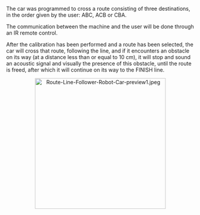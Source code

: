 The car was programmed to cross a route consisting of three destinations, in the order given by the user: ABC, ACB or CBA.

The communication between the machine and the user will be done through an IR remote control.

After the calibration has been performed and a route has been selected, the car will cross that route, following the line, and if it encounters an obstacle on its way (at a distance less than or equal to 10 cm), it will stop and sound an acoustic signal and visually the presence of this obstacle, until the route is freed, after which it will continue on its way to the FINISH line.

<p align="center">
  <img src="https://github.com/AlexandruTosca/ROUTE-LINE-FOLLOWER-ROBOT-CAR/blob/main/PRESENTATION/Route-Line-Follower-Robot-Car-preview1.jpeg" width="350" alt="Route-Line-Follower-Robot-Car-preview1.jpeg"/>
</p>

